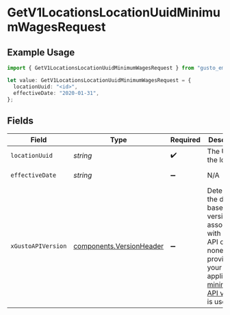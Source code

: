 # GetV1LocationsLocationUuidMinimumWagesRequest

## Example Usage

```typescript
import { GetV1LocationsLocationUuidMinimumWagesRequest } from "gusto_embedded/models/operations";

let value: GetV1LocationsLocationUuidMinimumWagesRequest = {
  locationUuid: "<id>",
  effectiveDate: "2020-01-31",
};
```

## Fields

| Field                                                                                                                                                                                                                        | Type                                                                                                                                                                                                                         | Required                                                                                                                                                                                                                     | Description                                                                                                                                                                                                                  | Example                                                                                                                                                                                                                      |
| ---------------------------------------------------------------------------------------------------------------------------------------------------------------------------------------------------------------------------- | ---------------------------------------------------------------------------------------------------------------------------------------------------------------------------------------------------------------------------- | ---------------------------------------------------------------------------------------------------------------------------------------------------------------------------------------------------------------------------- | ---------------------------------------------------------------------------------------------------------------------------------------------------------------------------------------------------------------------------- | ---------------------------------------------------------------------------------------------------------------------------------------------------------------------------------------------------------------------------- |
| `locationUuid`                                                                                                                                                                                                               | *string*                                                                                                                                                                                                                     | :heavy_check_mark:                                                                                                                                                                                                           | The UUID of the location                                                                                                                                                                                                     |                                                                                                                                                                                                                              |
| `effectiveDate`                                                                                                                                                                                                              | *string*                                                                                                                                                                                                                     | :heavy_minus_sign:                                                                                                                                                                                                           | N/A                                                                                                                                                                                                                          | 2020-01-31                                                                                                                                                                                                                   |
| `xGustoAPIVersion`                                                                                                                                                                                                           | [components.VersionHeader](../../models/components/versionheader.md)                                                                                                                                                         | :heavy_minus_sign:                                                                                                                                                                                                           | Determines the date-based API version associated with your API call. If none is provided, your application's [minimum API version](https://docs.gusto.com/embedded-payroll/docs/api-versioning#minimum-api-version) is used. |                                                                                                                                                                                                                              |